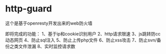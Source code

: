 http-guard
==========

这个是基于openresty开发出来的web防火墙

即将完成的功能：
1、基于ip和cookie识别用户
2、http请求限速
3、js跳转防cc动态网页
4、防止sql注入
5、防止上传php文件
6、防止xss攻击
7、防止svn/备份之类文件泄漏
8、实时监控请求数
